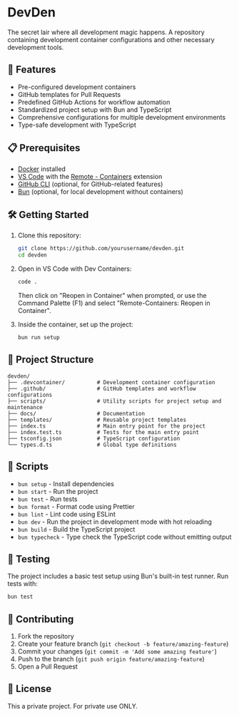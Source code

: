# DevDen

The secret lair where all development magic happens. A repository containing development container configurations and other necessary development tools.

## 🚀 Features

- Pre-configured development containers
- GitHub templates for Pull Requests
- Predefined GitHub Actions for workflow automation
- Standardized project setup with Bun and TypeScript
- Comprehensive configurations for multiple development environments
- Type-safe development with TypeScript

## 📋 Prerequisites

- [Docker](https://www.docker.com/products/docker-desktop) installed
- [VS Code](https://code.visualstudio.com/) with the [Remote - Containers](https://marketplace.visualstudio.com/items?itemName=ms-vscode-remote.remote-containers) extension
- [GitHub CLI](https://cli.github.com/) (optional, for GitHub-related features)
- [Bun](https://bun.sh/) (optional, for local development without containers)

## 🛠️ Getting Started

1. Clone this repository:
   ```bash
   git clone https://github.com/yourusername/devden.git
   cd devden
   ```

2. Open in VS Code with Dev Containers:
   ```bash
   code .
   ```
   Then click on "Reopen in Container" when prompted, or use the Command Palette (F1) and select "Remote-Containers: Reopen in Container".

3. Inside the container, set up the project:
   ```bash
   bun run setup
   ```

## 📁 Project Structure

```
devden/
├── .devcontainer/          # Development container configuration
├── .github/                # GitHub templates and workflow configurations
├── scripts/                # Utility scripts for project setup and maintenance
├── docs/                   # Documentation
├── templates/              # Reusable project templates
├── index.ts                # Main entry point for the project
├── index.test.ts           # Tests for the main entry point
├── tsconfig.json           # TypeScript configuration
└── types.d.ts              # Global type definitions
```

## 📄 Scripts

- `bun setup` - Install dependencies
- `bun start` - Run the project
- `bun test` - Run tests
- `bun format` - Format code using Prettier
- `bun lint` - Lint code using ESLint
- `bun dev` - Run the project in development mode with hot reloading
- `bun build` - Build the TypeScript project
- `bun typecheck` - Type check the TypeScript code without emitting output

## 🧪 Testing

The project includes a basic test setup using Bun's built-in test runner. Run tests with:

```bash
bun test
```

## 🤝 Contributing

1. Fork the repository
2. Create your feature branch (`git checkout -b feature/amazing-feature`)
3. Commit your changes (`git commit -m 'Add some amazing feature'`)
4. Push to the branch (`git push origin feature/amazing-feature`)
5. Open a Pull Request

## 📝 License

This a private project. For private use ONLY.
